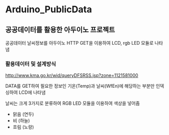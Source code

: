 # Arduino_PublicData
## 공공데이터를 활용한 아두이노 프로젝트
공공데이터 날씨정보를 아두이노 HTTP GET을 이용하여 LCD, rgb LED 모듈로 나타냄
### 활용데이터 및 설계방식
http://www.kma.go.kr/wid/queryDFSRSS.jsp?zone=1121581000

DATA를 GET하여 필요한 정보인 기온(Temp)과 날씨(WfEn)에 해당하는 부분만 인덱싱하여 LCD에 나타냄

날씨는 크게 3가지로 분류하여 RGB LED 모듈을 이용하여 색상을 넣어줌

- 맑음 (연두)
- 비 (하늘)
- 흐림 (노랑)
